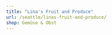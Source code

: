 ```yaml
---
title: "Lina's Fruit and Produce"
url: /seattle/linas-fruit-and-produce/
shop: Gemüse & Obst
---
```

